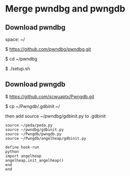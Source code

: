 # Merge pwndbg and pwngdb

## Download pwndbg

space: ~/

$ https://github.com/pwndbg/pwndbg.git

$ cd ~/pwndbg

$ ./setup.sh

## Download pwngdb
$ https://github.com/scwuaptx/Pwngdb.git

$ cp ~/Pwngdb/.gdbinit ~/

then add source ~/pwndbg/gdbinit.py to .gdbinit
```
source ~/peda/peda.py
source ~/pwndbg/gdbinit.py
source ~/Pwngdb/pwngdb.py
source ~/Pwngdb/angelheap/gdbinit.py

define hook-run
python
import angelheap
angelheap.init_angelheap()
end
end
```



